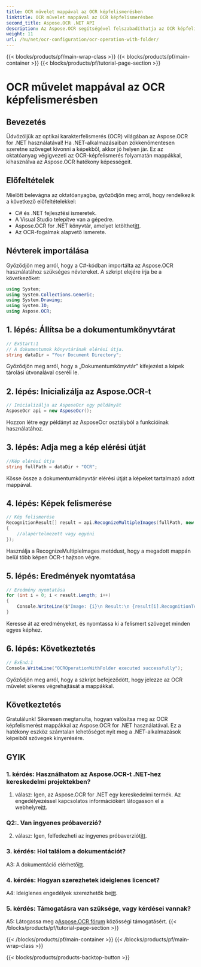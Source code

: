 ```yaml
---
title: OCR művelet mappával az OCR képfelismerésben
linktitle: OCR művelet mappával az OCR képfelismerésben
second_title: Aspose.OCR .NET API
description: Az Aspose.OCR segítségével felszabadíthatja az OCR képfelismerés erejét a .NET-ben. Könnyedén kivonhatja a szöveget a képekből.
weight: 11
url: /hu/net/ocr-configuration/ocr-operation-with-folder/
---
```


{{< blocks/products/pf/main-wrap-class >}}
{{< blocks/products/pf/main-container >}}
{{< blocks/products/pf/tutorial-page-section >}}

# OCR művelet mappával az OCR képfelismerésben

## Bevezetés

Üdvözöljük az optikai karakterfelismerés (OCR) világában az Aspose.OCR for .NET használatával! Ha .NET-alkalmazásaiban zökkenőmentesen szeretne szöveget kivonni a képekből, akkor jó helyen jár. Ez az oktatóanyag végigvezeti az OCR-képfelismerés folyamatán mappákkal, kihasználva az Aspose.OCR hatékony képességeit.

## Előfeltételek

Mielőtt belevágna az oktatóanyagba, győződjön meg arról, hogy rendelkezik a következő előfeltételekkel:

- C# és .NET fejlesztési ismeretek.
- A Visual Studio telepítve van a gépedre.
-  Aspose.OCR for .NET könyvtár, amelyet letölthet[itt](https://releases.aspose.com/ocr/net/).
- Az OCR-fogalmak alapvető ismerete.

## Névterek importálása

Győződjön meg arról, hogy a C#-kódban importálta az Aspose.OCR használatához szükséges névtereket. A szkript elejére írja be a következőket:

```csharp
using System;
using System.Collections.Generic;
using System.Drawing;
using System.IO;
using Aspose.OCR;
```

## 1. lépés: Állítsa be a dokumentumkönyvtárat

```csharp
// ExStart:1
// A dokumentumok könyvtárának elérési útja.
string dataDir = "Your Document Directory";
```

Győződjön meg arról, hogy a „Dokumentumkönyvtár” kifejezést a képek tárolási útvonalával cseréli le.

## 2. lépés: Inicializálja az Aspose.OCR-t

```csharp
// Inicializálja az AsposeOcr egy példányát
AsposeOcr api = new AsposeOcr();
```

Hozzon létre egy példányt az AsposeOcr osztályból a funkcióinak használatához.

## 3. lépés: Adja meg a kép elérési útját

```csharp
//Kép elérési útja
string fullPath = dataDir + "OCR";
```

Kösse össze a dokumentumkönyvtár elérési útját a képeket tartalmazó adott mappával.

## 4. lépés: Képek felismerése

```csharp
// Kép felismerése
RecognitionResult[] result = api.RecognizeMultipleImages(fullPath, new RecognitionSettings
{
    //alapértelmezett vagy egyéni
});
```

Használja a RecognizeMultipleImages metódust, hogy a megadott mappán belül több képen OCR-t hajtson végre.

## 5. lépés: Eredmények nyomtatása

```csharp
// Eredmény nyomtatása
for (int i = 0; i < result.Length; i++)
{
    Console.WriteLine($"Image: {i}\n Result:\n {result[i].RecognitionText}");
}
```

Keresse át az eredményeket, és nyomtassa ki a felismert szöveget minden egyes képhez.

## 6. lépés: Következtetés

```csharp
// ExEnd:1
Console.WriteLine("OCROperationWithFolder executed successfully");
```

Győződjön meg arról, hogy a szkript befejeződött, hogy jelezze az OCR művelet sikeres végrehajtását a mappákkal.

## Következtetés

Gratulálunk! Sikeresen megtanulta, hogyan valósítsa meg az OCR képfelismerést mappákkal az Aspose.OCR for .NET használatával. Ez a hatékony eszköz számtalan lehetőséget nyit meg a .NET-alkalmazások képeiből szövegek kinyerésére.

## GYIK

### 1. kérdés: Használhatom az Aspose.OCR-t .NET-hez kereskedelmi projektekben?

 1. válasz: Igen, az Aspose.OCR for .NET egy kereskedelmi termék. Az engedélyezéssel kapcsolatos információkért látogasson el a webhelyre[itt](https://purchase.aspose.com/buy).

### Q2:. Van ingyenes próbaverzió?

 2. válasz: Igen, felfedezheti az ingyenes próbaverziót[itt](https://releases.aspose.com/).

### 3. kérdés: Hol találom a dokumentációt?

 A3: A dokumentáció elérhető[itt](https://reference.aspose.com/ocr/net/).

### 4. kérdés: Hogyan szerezhetek ideiglenes licencet?

 A4: Ideiglenes engedélyek szerezhetők be[itt](https://purchase.aspose.com/temporary-license/).

### 5. kérdés: Támogatásra van szüksége, vagy kérdései vannak?

 A5: Látogassa meg a[Aspose.OCR fórum](https://forum.aspose.com/c/ocr/16) közösségi támogatásért.
{{< /blocks/products/pf/tutorial-page-section >}}

{{< /blocks/products/pf/main-container >}}
{{< /blocks/products/pf/main-wrap-class >}}

{{< blocks/products/products-backtop-button >}}
